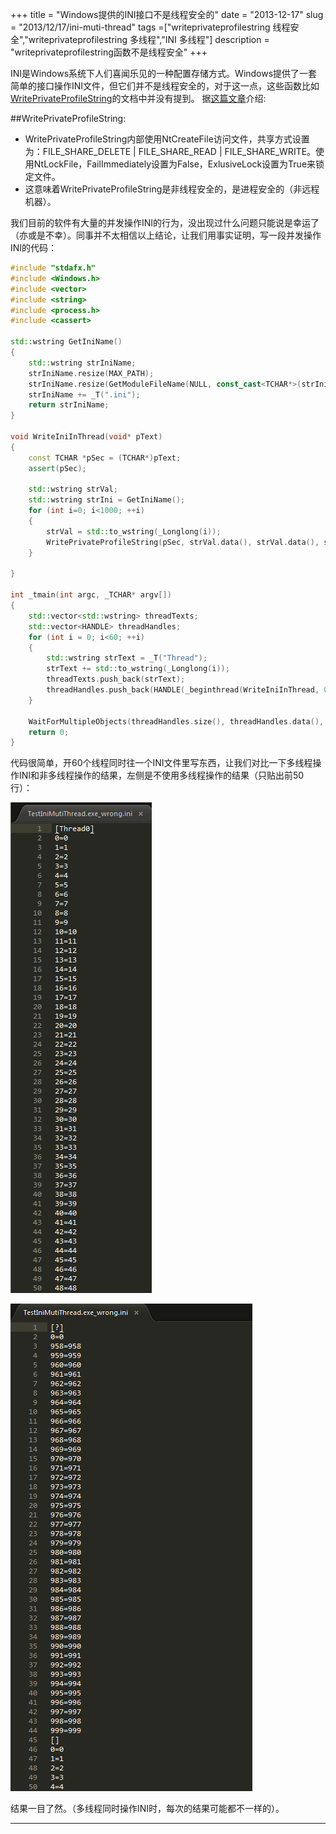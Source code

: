 +++
title = "Windows提供的INI接口不是线程安全的"
date = "2013-12-17"
slug = "2013/12/17/ini-muti-thread"
tags =["writeprivateprofilestring 线程安全","writeprivateprofilestring 多线程","INI 多线程"]
description = "writeprivateprofilestring函数不是线程安全"
+++

INI是Windows系统下人们喜闻乐见的一种配置存储方式。Windows提供了一套简单的接口操作INI文件，但它们并不是线程安全的，对于这一点，这些函数比如[WritePrivateProfileString][1]的文档中并没有提到。
据[这篇文章][2]介绍:

##WritePrivateProfileString:

* WritePrivateProfileString内部使用NtCreateFile访问文件，共享方式设置为：FILE_SHARE_DELETE | FILE_SHARE_READ | FILE_SHARE_WRITE。使用NtLockFile，FailImmediately设置为False，ExlusiveLock设置为True来锁定文件。
* 这意味着WritePrivateProfileString是非线程安全的，是进程安全的（非远程机器）。

我们目前的软件有大量的并发操作INI的行为，没出现过什么问题只能说是幸运了（亦或是不幸）。同事并不太相信以上结论，让我们用事实证明，写一段并发操作INI的代码：

```cpp
#include "stdafx.h"
#include <Windows.h>
#include <vector>
#include <string>
#include <process.h>
#include <cassert>

std::wstring GetIniName()
{
	std::wstring strIniName;
	strIniName.resize(MAX_PATH);
	strIniName.resize(GetModuleFileName(NULL, const_cast<TCHAR*>(strIniName.data()), strIniName.size()));
	strIniName += _T(".ini");
	return strIniName;
}

void WriteIniInThread(void* pText)
{
	const TCHAR *pSec = (TCHAR*)pText;
	assert(pSec);

	std::wstring strVal;
	std::wstring strIni = GetIniName();
	for (int i=0; i<1000; ++i)
	{
		strVal = std::to_wstring(_Longlong(i));
		WritePrivateProfileString(pSec, strVal.data(), strVal.data(), strIni.data());
	}

}

int _tmain(int argc, _TCHAR* argv[])
{
	std::vector<std::wstring> threadTexts;
	std::vector<HANDLE> threadHandles;
	for (int i = 0; i<60; ++i)
	{
		std::wstring strText = _T("Thread");
		strText += std::to_wstring(_Longlong(i));
		threadTexts.push_back(strText);
		threadHandles.push_back(HANDLE(_beginthread(WriteIniInThread, 0, (void*)threadTexts[i].data())));
	}

	WaitForMultipleObjects(threadHandles.size(), threadHandles.data(), TRUE, INFINITE);
	return 0;
}

```
代码很简单，开60个线程同时往一个INI文件里写东西，让我们对比一下多线程操作INI和非多线程操作的结果，左侧是不使用多线程操作的结果（只贴出前50行）：


![image](/images/posts/ini-muti-thread/result.png)


![image](/images/posts/ini-muti-thread/error_result.png)




结果一目了然。（多线程同时操作INI时，每次的结果可能都不一样的）。

--------------------------------------------------------------------------------------
[1]: http://msdn.microsoft.com/en-us/library/windows/desktop/ms725501(v=vs.85).aspx
[2]: http://mfctips.com/tag/getprivateprofilestring/

